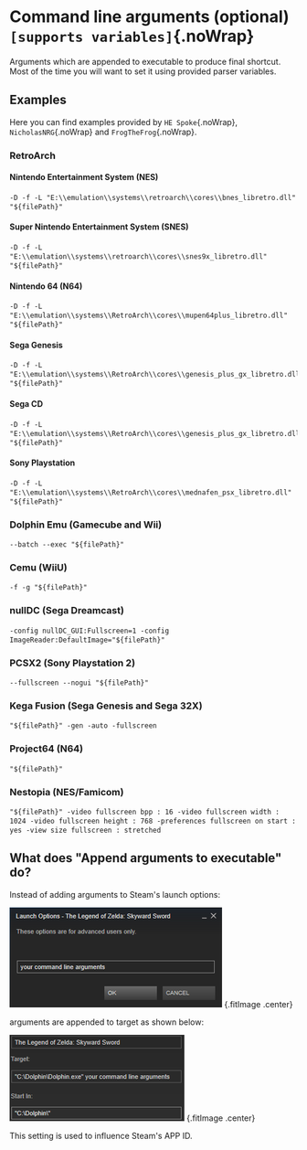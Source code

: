 # Command line arguments (optional) `[supports variables]`{.noWrap}

Arguments which are appended to executable to produce final shortcut. Most of the time you will want to set it using provided parser variables.

## Examples

Here you can find examples provided by `HE Spoke`{.noWrap}, `NicholasNRG`{.noWrap} and `FrogTheFrog`{.noWrap}.

### RetroArch

#### Nintendo Entertainment System (NES)
```
-D -f -L "E:\\emulation\\systems\\retroarch\\cores\\bnes_libretro.dll" "${filePath}"
```
#### Super Nintendo Entertainment System (SNES)
```
-D -f -L "E:\\emulation\\systems\\retroarch\\cores\\snes9x_libretro.dll" "${filePath}"
```
#### Nintendo 64 (N64)
```
-D -f -L "E:\\emulation\\systems\\RetroArch\\cores\\mupen64plus_libretro.dll" "${filePath}"
```
#### Sega Genesis
```
-D -f -L "E:\\emulation\\systems\\RetroArch\\cores\\genesis_plus_gx_libretro.dll" "${filePath}"
```
#### Sega CD
```
-D -f -L "E:\\emulation\\systems\\RetroArch\\cores\\genesis_plus_gx_libretro.dll" "${filePath}"
```
#### Sony Playstation
```
-D -f -L "E:\\emulation\\systems\\RetroArch\\cores\\mednafen_psx_libretro.dll" "${filePath}"
```

### Dolphin Emu (Gamecube and Wii)

```
--batch --exec "${filePath}"
```

### Cemu (WiiU)

```
-f -g "${filePath}"
```

### nullDC (Sega Dreamcast)

```
-config nullDC_GUI:Fullscreen=1 -config ImageReader:DefaultImage="${filePath}"
```

### PCSX2 (Sony Playstation 2)

```
--fullscreen --nogui "${filePath}"
```

### Kega Fusion (Sega Genesis and Sega 32X)

```
"${filePath}" -gen -auto -fullscreen
```

### Project64 (N64)

```
"${filePath}"
```

### Nestopia (NES/Famicom)

```
"${filePath}" -video fullscreen bpp : 16 -video fullscreen width : 1024 -video fullscreen height : 768 -preferences fullscreen on start : yes -view size fullscreen : stretched 
```

## What does "Append arguments to executable" do?

Instead of adding arguments to Steam's launch options:

![Not appended arguments](../../../images/cmd-not-appended.png) {.fitImage .center}

arguments are appended to target as shown below:

![Appended arguments](../../../images/cmd-appended.png) {.fitImage .center}

This setting is used to influence Steam's APP ID.
